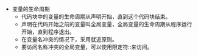 - 变量的生命周期
  - 代码块中的变量的生命周期从声明开始，直到这个代码块结束。
  - 声明在代码开始之前的变量叫全局变量，全局变量的生命周期从程序运行开始，直到程序退出。
  - 在变量名冲突的情况下，采用就近原则。
  - 要访问名称冲突的全局变量，可以使用限定符::来访问。